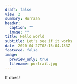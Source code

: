 ```yaml
---
draft: false
view: 2
summary: Hurraah
header:
  caption: ""
  image: ""
title: Hello world
subtitle: Let's see if it works
date: 2020-04-27T08:15:04.433Z
featured: false
image:
  preview_only: true
  filename: portrait.jpg
---
```

It does!